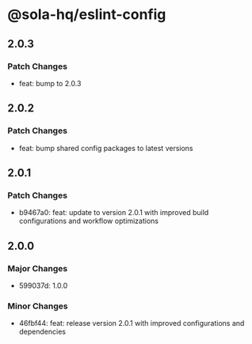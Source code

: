 # @sola-hq/eslint-config

## 2.0.3

### Patch Changes

- feat: bump to 2.0.3

## 2.0.2

### Patch Changes

- feat: bump shared config packages to latest versions

## 2.0.1

### Patch Changes

- b9467a0: feat: update to version 2.0.1 with improved build configurations and workflow
  optimizations

## 2.0.0

### Major Changes

- 599037d: 1.0.0

### Minor Changes

- 46fbf44: feat: release version 2.0.1 with improved configurations and dependencies
